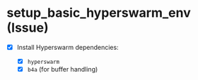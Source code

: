 # setup_basic_hyperswarm_env (Issue)

- [x] Install Hyperswarm dependencies:

  - [x] `hyperswarm`
  - [x] `b4a` (for buffer handling)
